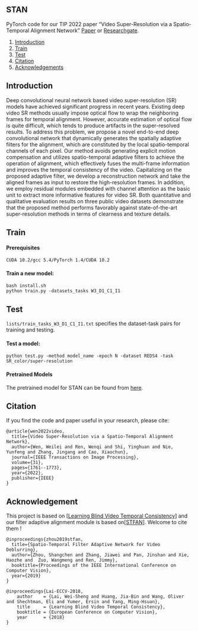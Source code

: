 

## STAN

PyTorch code for our TIP 2022 paper “Video Super-Resolution via a Spatio-Temporal Alignment Network” [Paper](https://ieeexplore.ieee.org/document/9700735) or [Researchgate](https://www.researchgate.net/publication/358314922_Video_Super-Resolution_via_a_Spatio-Temporal_Alignment_Network).

1. [Introduction](https://github.com/wwlCape/STAN#introduction)
2. [Train](https://github.com/wwlCape/STAN#begin-to-train)
3. [Test](https://github.com/wwlCape/STAN#begin-to-test)
4. [Citation](https://github.com/wwlCape/STAN#Citation)
5. [Acknowledgements](https://github.com/wwlCape/STAN#Acknowledgements)



## Introduction

Deep convolutional neural network based video super-resolution (SR) models have achieved significant progress in recent years. Existing deep video SR methods usually impose optical flow to wrap the neighboring frames for temporal alignment. However, accurate estimation of optical flow is quite difficult, which tends to produce artifacts in the super-resolved results. To address this problem, we propose a novel end-to-end deep convolutional network that dynamically generates the spatially adaptive filters for the alignment, which are constituted by the local spatio-temporal channels of each pixel. Our method avoids generating explicit motion compensation and utilizes spatio-temporal adaptive filters to achieve the operation of alignment, which effectively fuses the multi-frame information and improves the temporal consistency of the video. Capitalizing on the proposed adaptive filter, we develop a reconstruction network and take the aligned frames as input to restore the high-resolution frames. In addition, we employ residual modules embedded with channel attention as the basic unit to extract more informative features for video SR. Both quantitative and qualitative evaluation results on three public video datasets demonstrate that the proposed method performs favorably against state-of-the-art super-resolution methods in terms of clearness and texture details.



## Train

#### Prerequisites

```
CUDA 10.2/gcc 5.4/PyTorch 1.4/CUDA 10.2
```

#### Train a new model:

```
bash install.sh
python train.py -datasets_tasks W3_D1_C1_I1
```



## Test

`lists/train_tasks_W3_D1_C1_I1.txt`  specifies the dataset-task pairs for training and testing.

#### Test a model:

```
python test.py -method model_name -epoch N -dataset REDS4 -task SR_color/super-resolution
```

#### Pretrained Models

The pretrained model for STAN can be found from [here](https://drive.google.com/file/d/1vV-HIyKnVrNa8h2LVyRezleVmbwkVBy3/view?usp=sharing). 



## Citation

If you find the code and paper useful in your research, please cite:

```
@article{wen2022video,
  title={Video Super-Resolution via a Spatio-Temporal Alignment Network},
  author={Wen, Weilei and Ren, Wenqi and Shi, Yinghuan and Nie, Yunfeng and Zhang, Jingang and Cao, Xiaochun},
  journal={IEEE Transactions on Image Processing},
  volume={31},
  pages={1761--1773},
  year={2022},
  publisher={IEEE}
}
```

## Acknowledgement

This project is based on [[Learning Blind Video Temporal Consistency](https://github.com/phoenix104104/fast_blind_video_consistency)] and our filter  adaptive alignment module is based on[[STFAN](https://github.com/sczhou/STFAN)]. Welcome to cite them !

```
@inproceedings{zhou2019stfan,
  title={Spatio-Temporal Filter Adaptive Network for Video Deblurring},
  author={Zhou, Shangchen and Zhang, Jiawei and Pan, Jinshan and Xie, Haozhe and  Zuo, Wangmeng and Ren, Jimmy},
  booktitle={Proceedings of the IEEE International Conference on Computer Vision},
  year={2019}
}

@inproceedings{Lai-ECCV-2018,
    author    = {Lai, Wei-Sheng and Huang, Jia-Bin and Wang, Oliver and Shechtman, Eli and Yumer, Ersin and Yang, Ming-Hsuan}, 
    title     = {Learning Blind Video Temporal Consistency}, 
    booktitle = {European Conference on Computer Vision},
    year      = {2018}
}
```

